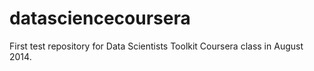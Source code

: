 datasciencecoursera
===================

First test repository for Data Scientists Toolkit Coursera class in August 2014.
